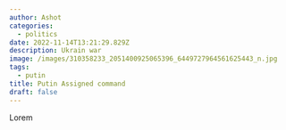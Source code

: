 ```yaml
---
author: Ashot
categories:
  - politics
date: 2022-11-14T13:21:29.829Z
description: Ukrain war
image: /images/310358233_2051400925065396_6449727964561625443_n.jpg
tags:
  - putin
title: Putin Assigned command
draft: false
---
```

L﻿orem